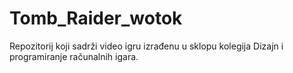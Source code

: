 # Tomb_Raider_wotok
Repozitorij koji sadrži video igru izrađenu u sklopu kolegija Dizajn i programiranje računalnih igara.
